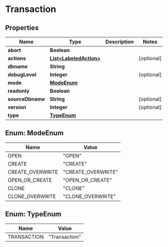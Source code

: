 

# Transaction

## Properties

Name | Type | Description | Notes
------------ | ------------- | ------------- | -------------
**abort** | **Boolean** |  | 
**actions** | [**List&lt;LabeledAction&gt;**](LabeledAction.md) |  |  [optional]
**dbname** | **String** |  | 
**debugLevel** | **Integer** |  |  [optional]
**mode** | [**ModeEnum**](#ModeEnum) |  | 
**readonly** | **Boolean** |  | 
**sourceDbname** | **String** |  |  [optional]
**version** | **Integer** |  |  [optional]
**type** | [**TypeEnum**](#TypeEnum) |  | 



## Enum: ModeEnum

Name | Value
---- | -----
OPEN | &quot;OPEN&quot;
CREATE | &quot;CREATE&quot;
CREATE_OVERWRITE | &quot;CREATE_OVERWRITE&quot;
OPEN_OR_CREATE | &quot;OPEN_OR_CREATE&quot;
CLONE | &quot;CLONE&quot;
CLONE_OVERWRITE | &quot;CLONE_OVERWRITE&quot;



## Enum: TypeEnum

Name | Value
---- | -----
TRANSACTION | &quot;Transaction&quot;



